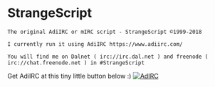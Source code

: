 # StrangeScript
```
The original AdiIRC or mIRC script - StrangeScript ©1999-2018

I currently run it using AdiIRC https://www.adiirc.com/

You will find me on Dalnet ( irc://irc.dal.net ) and freenode ( irc://chat.freenode.net ) in #StrangeScript
```
Get AdiIRC at this tiny little button below :)
[![AdIRC](icons/AdiIRC.ico)](https://www.adiirc.com)
